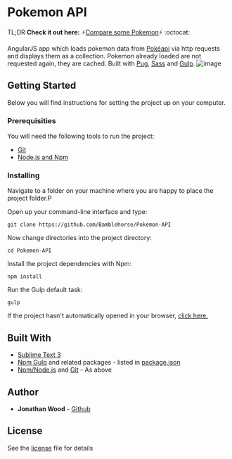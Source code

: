 # Pokemon API

TL;DR **Check it out here:** :zap:[Compare some Pokemon](https://bamblehorse.github.io/Pokemon-API/dist/):zap: :octocat:

AngularJS app which loads pokemon data from [Pokéapi](http://pokeapi.co/) via http requests and displays them as a collection. Pokemon already loaded are not requested again, they are cached. Built with [Pug](https://pugjs.org/api/getting-started.html), [Sass](http://sass-lang.com/) and [Gulp](http://gulpjs.com/).
![image](https://user-images.githubusercontent.com/20028526/38144155-a34bc738-3411-11e8-8f39-0d6f21fb566a.png)


## Getting Started
Below you will find instructions for setting the project up on your computer.

### Prerequisities
You will need the following tools to run the project:
* [Git](https://git-scm.com/book/en/v2/Getting-Started-Installing-Git)
* [Node.js and Npm](https://nodejs.org/en/download/)

### Installing
Navigate to a folder on your machine where you are happy to place the project folder.P

Open up your command-line interface and type:
```
git clone https://github.com/Bamblehorse/Pokemon-API
```
Now change directories into the project directory:
```
cd Pokemon-API
```
Install the project dependencies with Npm:
```
npm install
```
Run the Gulp default task:
```
gulp
```
If the project hasn't automatically opened in your browser, [click here.](http://localhost:3000)

## Built With
* [Sublime Text 3](https://www.sublimetext.com/3)
* [Npm Gulp](https://www.npmjs.com/package/gulp) and related packages - listed in [package.json](package.json)
* [Npm/Node.js](https://nodejs.org/en/download/) and [Git](https://git-scm.com/book/en/v2/Getting-Started-Installing-Git) - As above

## Author
* **Jonathan Wood** - [Github](https://github.com/Bamblehorse/)

## License
See the [license](LICENSE) file for details
